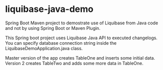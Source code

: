 # liquibase-java-demo
Spring Boot Maven project to demostrate use of Liquibase from Java code and not by using Spring Boot or Maven Plugin.

This Spring boot project uses Liquibase Java API to executed changelogs. You can specify database connection string inside the LiquibaseDemoApplication.java class.

Master version of the app creates TableOne and inserts some initial data.
Version 2 creates TableTwo and adds some more data in TableOne.
